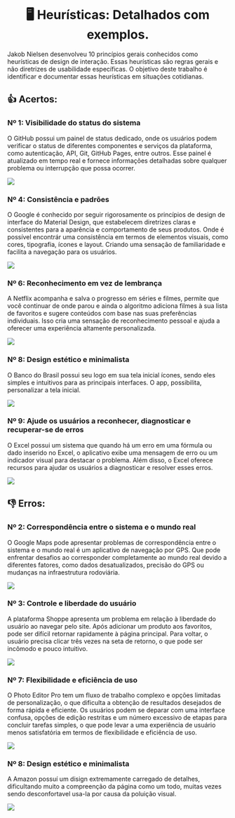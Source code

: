 <div align="center">
  
  # 🖥️ Heurísticas: Detalhados com exemplos.
  
</div>
Jakob Nielsen desenvolveu 10 princípios gerais conhecidos como heurísticas de design de interação. Essas heurísticas são regras gerais e não diretrizes de usabilidade específicas. O objetivo deste trabalho é identificar e documentar essas heurísticas em situações cotidianas.
<br>

## 👍 Acertos:

### Nº 1: Visibilidade do status do sistema

O GitHub possui um painel de status dedicado, onde os usuários podem verificar o status de diferentes componentes e serviços da plataforma, como autenticação, API, Git, GitHub Pages, entre outros. Esse painel é atualizado em tempo real e fornece informações detalhadas sobre qualquer problema ou interrupção que possa ocorrer.

<img src="https://raw.githubusercontent.com/Desduh/IHC/main/Heur%C3%ADstica/imgs/git.png?token=GHSAT0AAAAAACAJHMDGR5HOH3W2EV62PRPAZDCLRQA">

### Nº 4: Consistência e padrões

O Google é conhecido por seguir rigorosamente os princípios de design de interface do Material Design, que estabelecem diretrizes claras e consistentes para a aparência e comportamento de seus produtos. Onde é possível encontrár uma consistência em termos de elementos visuais, como cores, tipografia, ícones e layout. Criando uma sensação de familiaridade e facilita a navegação para os usuários.

<img src="https://raw.githubusercontent.com/Desduh/IHC/main/Heur%C3%ADstica/imgs/google.png?token=GHSAT0AAAAAACAJHMDHQ4XZ6PUFDCZ55HE4ZDCL7YA">

### Nº 6: Reconhecimento em vez de lembrança

A Netflix acompanha e salva o progresso em séries e filmes, permite que você continuar de onde parou e ainda o algoritmo adiciona filmes à sua lista de favoritos e sugere conteúdos com base nas suas preferências individuais. Isso cria uma sensação de reconhecimento pessoal e ajuda a oferecer uma experiência altamente personalizada.

<img src="https://raw.githubusercontent.com/Desduh/IHC/main/Heur%C3%ADstica/imgs/netflix.jpg?token=GHSAT0AAAAAACAJHMDGA63L25MQQDVINO3EZDCNALQ">

### Nº 8: Design estético e minimalista

O Banco do Brasil possui seu logo em sua tela inicial ícones, sendo eles simples e intuitivos para as principais interfaces. O app, possibilita, personalizar a tela inicial.

<img src="https://github.com/Desduh/IHC/blob/main/Heur%C3%ADstica/imgs/BB.PNG?raw=true"> 

### Nº 9: Ajude os usuários a reconhecer, diagnosticar e recuperar-se de erros

O Excel possui um sistema que quando há um erro em uma fórmula ou dado inserido no Excel, o aplicativo exibe uma mensagem de erro ou um indicador visual para destacar o problema. Além disso, o Excel oferece recursos para ajudar os usuários a diagnosticar e resolver esses erros.

<img src="https://raw.githubusercontent.com/Desduh/IHC/main/Heur%C3%ADstica/imgs/excel.png?token=GHSAT0AAAAAACAJHMDHVW5FTCRHJUPNPMBOZDCM4ZQ"> 

<br>

## 👎 Erros:

### Nº 2: Correspondência entre o sistema e o mundo real

O Google Maps pode apresentar problemas de correspondência entre o sistema e o mundo real é um aplicativo de navegação por GPS. Que pode enfrentar desafios ao corresponder completamente ao mundo real devido a diferentes fatores, como dados desatualizados, precisão do GPS ou mudanças na infraestrutura rodoviária.

<img src="https://raw.githubusercontent.com/Desduh/IHC/main/Heur%C3%ADstica/imgs/maps.jpg?token=GHSAT0AAAAAACAJHMDHJJWBG6WRYCM3D4GAZDCLOYQ">

### Nº 3: Controle e liberdade do usuário

A plataforma Shoppe apresenta um problema em relação à liberdade do usuário ao navegar pelo site. Após adicionar um produto aos favoritos, pode ser difícil retornar rapidamente à página principal. Para voltar, o usuário precisa clicar três vezes na seta de retorno, o que pode ser incômodo e pouco intuitivo. 

<img src="https://raw.githubusercontent.com/Desduh/IHC/main/Heur%C3%ADstica/imgs/shopee.PNG?token=GHSAT0AAAAAACAJHMDHGFQPE66VCVEDYYA2ZDCMCEA">

### Nº 7: Flexibilidade e eficiência de uso

O Photo Editor Pro tem um fluxo de trabalho complexo e opções limitadas de personalização, o que dificulta a obtenção de resultados desejados de forma rápida e eficiente. Os usuários podem se deparar com uma interface confusa, opções de edição restritas e um número excessivo de etapas para concluir tarefas simples, o que pode levar a uma experiência de usuário menos satisfatória em termos de flexibilidade e eficiência de uso. 

<img src="https://raw.githubusercontent.com/Desduh/IHC/main/Heur%C3%ADstica/imgs/editor.png?token=GHSAT0AAAAAACAJHMDH66MQREOSRTZMS32EZDCM7VQ">

### Nº 8: Design estético e minimalista

A Amazon possuí um disign extremamente carregado de detalhes, dificultando muito a compreenção da página como um todo, muitas vezes sendo desconfortavel usa-la por causa da poluição visual.

<img src="https://github.com/Desduh/IHC/blob/main/Heur%C3%ADstica/imgs/amazon.png?raw=true"> 
